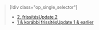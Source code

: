 > [!div class="op_single_selector"]
> * [<span data-ttu-id="84fa9-101">2. frissítés</span><span class="sxs-lookup"><span data-stu-id="84fa9-101">Update 2</span></span>](../articles/storsimple/storsimple-manage-volumes-u2.md)
> * [<span data-ttu-id="84fa9-102">1 & korábbi frissítés</span><span class="sxs-lookup"><span data-stu-id="84fa9-102">Update 1 & earlier</span></span>](../articles/storsimple/storsimple-manage-volumes.md)
> 
> 

